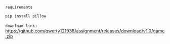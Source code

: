 `requirements`
```
pip install pillow
```

`download link` : https://github.com/qwerty121938/assignment/releases/download/v1.0/game.zip


